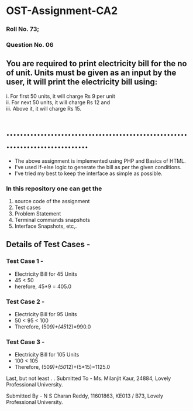 # OST-Assignment-CA2

### Roll No. 73; 
### Question No. 06

## You are required to print electricity bill for the no of unit. Units must be given as an input by the user, it will print the electricity bill using:  
i. For first 50 units, it will charge Rs 9 per unit  
ii. For next 50 units, it will charge Rs 12 and  
iii. Above it, it will charge Rs 15.

# .............................................................................
* The above assignment is implemented using PHP and Basics of HTML. 
* I've used If-else logic to generate the bill as per the given conditions. 
* I've tried my best to keep the interface as simple as possible.

### In this repository one can get the 
  1. source code of the assignment
  2. Test cases
  3. Problem Statement
  4. Terminal commands snapshots
  5. Interface Snapshots, etc,.

## Details of Test Cases - 
### Test Case 1 - 
* Electricity Bill for 45 Units 
* 45 < 50 
* herefore, 45*9 = 405.0

### Test Case 2 - 
* Electricity Bill for 95 Units
* 50 < 95 < 100
* Therefore, (50*9)+(45*12)=990.0

### Test Case 3 - 
* Electricity Bill for 105 Units
* 100 < 105
* Therefore, (50*9)+(50*12)+(5*15)=1125.0



Last, but not least . . 
Submitted  To - 
      Ms. Milanjit Kaur,
      24884,
      Lovely Professional University.

Submitted By - 
      N S Charan Reddy,
      11601863,
      KE013 / B73,
      Lovely Professional University.
      
